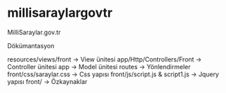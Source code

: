 # millisaraylargovtr
MilliSaraylar.gov.tr


Dökümantasyon

resources/views/front -> View ünitesi
app/Http/Controllers/Front -> Controller ünitesi
app -> Model ünitesi
routes -> Yönlendirmeler
front/css/saraylar.css -> Css yapısı
front/js/script.js & script1.js -> Jquery yapısı
front/ -> Özkaynaklar
